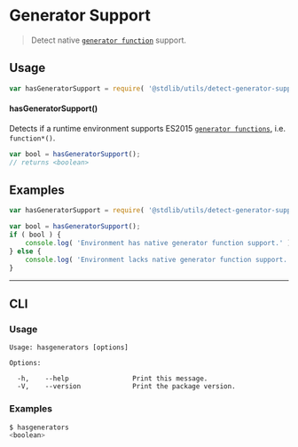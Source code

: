 # Generator Support

> Detect native [`generator function`][generator-function] support.


<section class="usage">

## Usage

``` javascript
var hasGeneratorSupport = require( '@stdlib/utils/detect-generator-support' );
```

#### hasGeneratorSupport()

Detects if a runtime environment supports ES2015 [`generator functions`][generator-function], i.e. `function*()`.

``` javascript
var bool = hasGeneratorSupport();
// returns <boolean>
```

</section>

<!-- /.usage -->


<section class="examples">

## Examples

``` javascript
var hasGeneratorSupport = require( '@stdlib/utils/detect-generator-support' );

var bool = hasGeneratorSupport();
if ( bool ) {
    console.log( 'Environment has native generator function support.' );
} else {
    console.log( 'Environment lacks native generator function support.' );
}
```

</section>

<!-- /.examples -->


---

<section class="cli">

## CLI

<section class="usage">

### Usage

``` text
Usage: hasgenerators [options]

Options:

  -h,    --help                Print this message.
  -V,    --version             Print the package version.
```

</section>

<!-- /.usage -->

<section class="examples">

### Examples

``` bash
$ hasgenerators
<boolean>
```

</section>

<!-- /.examples -->

</section>

<!-- /.cli -->


<section class="links">

[generator-function]: https://developer.mozilla.org/en-US/docs/Web/JavaScript/Reference/Statements/function*

</section>

<!-- /.links -->
